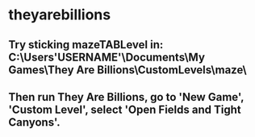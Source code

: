 # theyarebillions
## Try sticking mazeTABLevel in: C:\Users\'USERNAME'\Documents\My Games\They Are Billions\CustomLevels\maze\
## Then run They Are Billions, go to 'New Game', 'Custom Level', select 'Open Fields and Tight Canyons'.

